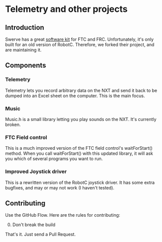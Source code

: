# Telemetry and other projects

## Introduction

Swerve has a great [software kit][1] for FTC and FRC. Unfortunately, it's only built for an old version of RobotC. Therefore, we forked their project, and are maintaining it.

## Components

### Telemetry

Telemetry lets you record arbitrary data on the NXT and send it back to be dumped into an Excel sheet on the computer. This is the main focus.

### Music

Music.h is a small library letting you play sounds on the NXT. It's currently broken.

### FTC Field control

This is a much improved version of the FTC field control's waitForStart() method. When you call waitForStart() with this updated library, it will ask you which of several programs you want to run.

### Improved Joystick driver

This is a rewritten version of the RobotC joystick driver. It has some extra bugfixes, and may or may not work (I haven't tested).

## Contributing

Use the GitHub Flow. Here are the rules for contributing:

 0. Don't break the build

That's it. Just send a Pull Request.

 [1]: http://www.ftc417.org/ssk